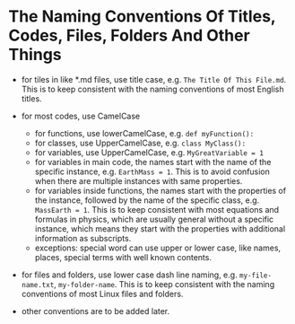 # The Naming Conventions Of Titles, Codes, Files, Folders And Other Things

- for tiles in like *.md files, use title case, e.g. `The Title Of This File.md`. This is to keep consistent with the naming conventions of most English titles.

- for most codes, use CamelCase
  - for functions, use lowerCamelCase, e.g. `def myFunction():`
  - for classes, use UpperCamelCase, e.g. `class MyClass():`
  - for variables, use UpperCamelCase, e.g. `MyGreatVariable = 1`
  - for variables in main code, the names start with the name of the specific instance, e.g. `EarthMass = 1`. This is to avoid confusion when there are multiple instances with same properties.
  - for variables inside functions, the names start with the properties of the instance, followed by the name of the specific class, e.g. `MassEarth = 1`. This is to keep consistent with most equations and formulas in physics, which are usually general without a specific instance, which means they start with the properties with additional information as subscripts.
  - exceptions: special word can use upper or lower case, like names, places, special terms with well known contents.

- for files and folders, use lower case dash line naming, e.g. `my-file-name.txt`, `my-folder-name`. This is to keep consistent with the naming conventions of most Linux files and folders.

- other conventions are to be added later.
